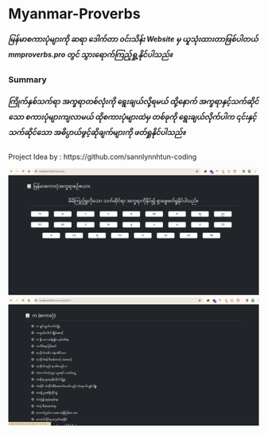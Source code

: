 # Myanmar-Proverbs
<h5>မြန်မာစကားပုံများကို ဆရာ ဒေါက်တာ ၀င်းသိန်း Website မှ ယူသုံးထားတာဖြစ်ပါတယ် mmproverbs.pro တွင် သွားရောက်ကြည့်ရှု့နိုင်ပါသည်။</h5>

<h3>Summary</h3>

<h5>ကြိုက်နှစ်သက်ရာ အက္ခရာတစ်လုံးကို ရွေးချယ်လို့ရမယ် ထို့နောက် အက္ခရာနှင့်သက်ဆိုင်သော စကားပုံများကျလာမယ် ထိုစကားပုံများထဲမှ တစ်ခုကို ရွေးချယ်လိုက်ပါက ၎င်းနှင့်သက်ဆိုင်သော အဓိပ္ပာယ်ဖွင့်ဆိုချက်များကို ဖတ်ရှုနိုင်ပါသည်။</h5>

<p>Project Idea by : https://github.com/sannlynnhtun-coding</p>

![PROVERBS](./coverImg/Screenshot%202023-12-16%20100721.png)
![PROVERBS](./coverImg/Screenshot%202023-12-16%20100741.png)
